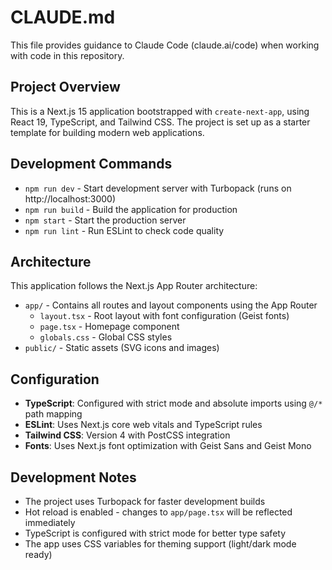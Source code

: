 # CLAUDE.md

This file provides guidance to Claude Code (claude.ai/code) when working with code in this repository.

## Project Overview

This is a Next.js 15 application bootstrapped with `create-next-app`, using React 19, TypeScript, and Tailwind CSS. The project is set up as a starter template for building modern web applications.

## Development Commands

- `npm run dev` - Start development server with Turbopack (runs on http://localhost:3000)
- `npm run build` - Build the application for production
- `npm start` - Start the production server
- `npm run lint` - Run ESLint to check code quality

## Architecture

This application follows the Next.js App Router architecture:

- `app/` - Contains all routes and layout components using the App Router
  - `layout.tsx` - Root layout with font configuration (Geist fonts)
  - `page.tsx` - Homepage component
  - `globals.css` - Global CSS styles
- `public/` - Static assets (SVG icons and images)

## Configuration

- **TypeScript**: Configured with strict mode and absolute imports using `@/*` path mapping
- **ESLint**: Uses Next.js core web vitals and TypeScript rules
- **Tailwind CSS**: Version 4 with PostCSS integration
- **Fonts**: Uses Next.js font optimization with Geist Sans and Geist Mono

## Development Notes

- The project uses Turbopack for faster development builds
- Hot reload is enabled - changes to `app/page.tsx` will be reflected immediately
- TypeScript is configured with strict mode for better type safety
- The app uses CSS variables for theming support (light/dark mode ready)
